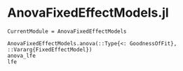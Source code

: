 # AnovaFixedEffectModels.jl
```@meta
CurrentModule = AnovaFixedEffectModels
```
```@docs
AnovaFixedEffectModels.anova(::Type{<: GoodnessOfFit}, ::Vararg{FixedEffectModel})
anova_lfe
lfe
```